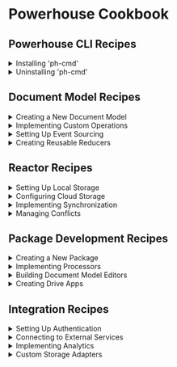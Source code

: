 # Powerhouse Cookbook

## Powerhouse CLI Recipes

<details>
<summary>Installing 'ph-cmd'</summary>

# How to Create a New Document Model

## Problem Statement
You need to create a new document model to represent and manage specific business data in your Powerhouse application.

## Prerequisites
- Powerhouse CLI (`ph-cmd`) installed
- Basic understanding of GraphQL schemas
- Access to a Powerhouse project

## Solution

### Step 1: Initialize the Document Model
```bash
ph-cmd generate document-model my-model
```

### Step 2: Define the State Schema
```graphql
type MyModelState {
  id: OID!
  status: String @default(value: "DRAFT")
  content: String
  metadata: Metadata
}

type Metadata {
  createdAt: DateTime!
  updatedAt: DateTime
  author: String
}
```

### Step 3: Define Operations
```graphql
input UpdateContentInput {
  documentId: OID!
  content: String!
}

input UpdateStatusInput {
  documentId: OID!
  status: String!
}
```

### Step 4: Implement Reducers
```typescript
function updateContent(state: MyModelState, { input }: { input: UpdateContentInput }) {
  return {
    ...state,
    content: input.content,
    metadata: {
      ...state.metadata,
      updatedAt: new Date().toISOString()
    }
  };
}
```

## Expected Outcome
- A fully functional document model
- GraphQL schema for state and operations
- Implemented reducers for state transitions
- Generated TypeScript types

## Common Issues and Solutions
- Issue: Schema validation errors
  - Solution: Ensure all required fields have proper types and defaults
- Issue: Reducer not updating state
  - Solution: Verify the reducer returns a new state object with all required fields

## Related Recipes
- Implementing Custom Operations
- Creating Reusable Reducers
- Testing Document Models

## Further Reading
- [Domain Modeling Guide](/domain-modeling)
- [GraphQL Schema Best Practices](/graphql-best-practices)
</details>

<details>
<summary>Uninstalling 'ph-cmd'</summary>

# How to Uninstall Powerhouse CLI

## Problem Statement
You want to start from a clean install with the Powerhouse CLI

## Prerequisites
- Powerhouse CLI (`ph-cmd`) installed
- A terminal or IDE

## Solution

### Step 1: Uninstall `ph-cmd`
```bash
npm uninstall -g ph-cmd   
```

### Step 2: Remove the global setups folder 
```bash
rm -rf ~/.ph 
```

## Expected Outcome
- Your system should now be clean from the Powerhouse CLI

## Common Issues and Solutions
- Issue: Version is out of date 
  - Solution: Uninstall and reinstall the Powerhouse CLI

## Related Recipes
- Installing the Powerhouse CLI
- TBD

## Further Reading
- [Domain Modeling Guide](/domain-modeling)
- [GraphQL Schema Best Practices](/graphql-best-practices)
</details>

## Document Model Recipes

<details>
<summary>Creating a New Document Model</summary>

# How to Create a New Document Model

## Problem Statement
You need to create a new document model to represent and manage specific business data in your Powerhouse application.

## Prerequisites
- Powerhouse CLI (`ph-cmd`) installed
- Basic understanding of GraphQL schemas
- Access to a Powerhouse project

## Solution

### Step 1: Initialize the Document Model
```bash
ph-cmd generate document-model my-model
```

### Step 2: Define the State Schema
```graphql
type MyModelState {
  id: OID!
  status: String @default(value: "DRAFT")
  content: String
  metadata: Metadata
}

type Metadata {
  createdAt: DateTime!
  updatedAt: DateTime
  author: String
}
```

### Step 3: Define Operations
```graphql
input UpdateContentInput {
  documentId: OID!
  content: String!
}

input UpdateStatusInput {
  documentId: OID!
  status: String!
}
```

### Step 4: Implement Reducers
```typescript
function updateContent(state: MyModelState, { input }: { input: UpdateContentInput }) {
  return {
    ...state,
    content: input.content,
    metadata: {
      ...state.metadata,
      updatedAt: new Date().toISOString()
    }
  };
}
```

## Expected Outcome
- A fully functional document model
- GraphQL schema for state and operations
- Implemented reducers for state transitions
- Generated TypeScript types

## Common Issues and Solutions
- Issue: Schema validation errors
  - Solution: Ensure all required fields have proper types and defaults
- Issue: Reducer not updating state
  - Solution: Verify the reducer returns a new state object with all required fields

## Related Recipes
- Implementing Custom Operations
- Creating Reusable Reducers
- Testing Document Models

## Further Reading
- [Domain Modeling Guide](/domain-modeling)
- [GraphQL Schema Best Practices](/graphql-best-practices)
</details>

<details>
<summary>Implementing Custom Operations</summary>

[Content to be added]
</details>

<details>
<summary>Setting Up Event Sourcing</summary>

[Content to be added]
</details>

<details>
<summary>Creating Reusable Reducers</summary>

[Content to be added]
</details>

## Reactor Recipes

<details>
<summary>Setting Up Local Storage</summary>

[Content to be added]
</details>

<details>
<summary>Configuring Cloud Storage</summary>

[Content to be added]
</details>

<details>
<summary>Implementing Synchronization</summary>

[Content to be added]
</details>

<details>
<summary>Managing Conflicts</summary>

[Content to be added]
</details>

## Package Development Recipes

<details>
<summary>Creating a New Package</summary>

[Content to be added]
</details>

<details>
<summary>Implementing Processors</summary>

[Content to be added]
</details>

<details>
<summary>Building Document Model Editors</summary>

[Content to be added]
</details>

<details>
<summary>Creating Drive Apps</summary>

[Content to be added]
</details>

## Integration Recipes

<details>
<summary>Setting Up Authentication</summary>

[Content to be added]
</details>

<details>
<summary>Connecting to External Services</summary>

[Content to be added]
</details>

<details>
<summary>Implementing Analytics</summary>

[Content to be added]
</details>

<details>
<summary>Custom Storage Adapters</summary>

[Content to be added]
</details>
